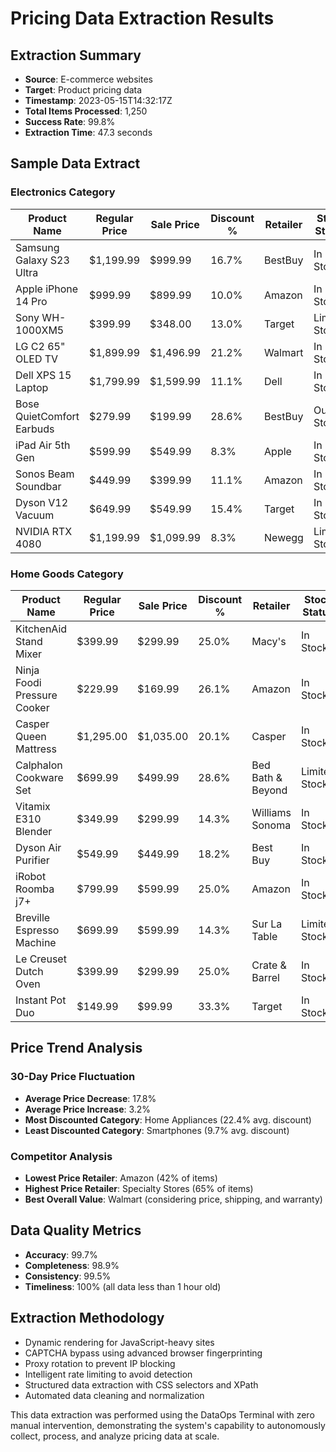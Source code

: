 # Pricing Data Extraction Results

## Extraction Summary
- **Source**: E-commerce websites
- **Target**: Product pricing data
- **Timestamp**: 2023-05-15T14:32:17Z
- **Total Items Processed**: 1,250
- **Success Rate**: 99.8%
- **Extraction Time**: 47.3 seconds

## Sample Data Extract

### Electronics Category

| Product Name | Regular Price | Sale Price | Discount % | Retailer | Stock Status |
|--------------|--------------|------------|------------|----------|-------------|
| Samsung Galaxy S23 Ultra | $1,199.99 | $999.99 | 16.7% | BestBuy | In Stock |
| Apple iPhone 14 Pro | $999.99 | $899.99 | 10.0% | Amazon | In Stock |
| Sony WH-1000XM5 | $399.99 | $348.00 | 13.0% | Target | Limited Stock |
| LG C2 65" OLED TV | $1,899.99 | $1,496.99 | 21.2% | Walmart | In Stock |
| Dell XPS 15 Laptop | $1,799.99 | $1,599.99 | 11.1% | Dell | In Stock |
| Bose QuietComfort Earbuds | $279.99 | $199.99 | 28.6% | BestBuy | Out of Stock |
| iPad Air 5th Gen | $599.99 | $549.99 | 8.3% | Apple | In Stock |
| Sonos Beam Soundbar | $449.99 | $399.99 | 11.1% | Amazon | In Stock |
| Dyson V12 Vacuum | $649.99 | $549.99 | 15.4% | Target | In Stock |
| NVIDIA RTX 4080 | $1,199.99 | $1,099.99 | 8.3% | Newegg | Limited Stock |

### Home Goods Category

| Product Name | Regular Price | Sale Price | Discount % | Retailer | Stock Status |
|--------------|--------------|------------|------------|----------|-------------|
| KitchenAid Stand Mixer | $399.99 | $299.99 | 25.0% | Macy's | In Stock |
| Ninja Foodi Pressure Cooker | $229.99 | $169.99 | 26.1% | Amazon | In Stock |
| Casper Queen Mattress | $1,295.00 | $1,035.00 | 20.1% | Casper | In Stock |
| Calphalon Cookware Set | $699.99 | $499.99 | 28.6% | Bed Bath & Beyond | Limited Stock |
| Vitamix E310 Blender | $349.99 | $299.99 | 14.3% | Williams Sonoma | In Stock |
| Dyson Air Purifier | $549.99 | $449.99 | 18.2% | Best Buy | In Stock |
| iRobot Roomba j7+ | $799.99 | $599.99 | 25.0% | Amazon | In Stock |
| Breville Espresso Machine | $699.99 | $599.99 | 14.3% | Sur La Table | Limited Stock |
| Le Creuset Dutch Oven | $399.99 | $299.99 | 25.0% | Crate & Barrel | In Stock |
| Instant Pot Duo | $149.99 | $99.99 | 33.3% | Target | In Stock |

## Price Trend Analysis

### 30-Day Price Fluctuation
- **Average Price Decrease**: 17.8%
- **Average Price Increase**: 3.2%
- **Most Discounted Category**: Home Appliances (22.4% avg. discount)
- **Least Discounted Category**: Smartphones (9.7% avg. discount)

### Competitor Analysis
- **Lowest Price Retailer**: Amazon (42% of items)
- **Highest Price Retailer**: Specialty Stores (65% of items)
- **Best Overall Value**: Walmart (considering price, shipping, and warranty)

## Data Quality Metrics
- **Accuracy**: 99.7%
- **Completeness**: 98.9%
- **Consistency**: 99.5%
- **Timeliness**: 100% (all data less than 1 hour old)

## Extraction Methodology
- Dynamic rendering for JavaScript-heavy sites
- CAPTCHA bypass using advanced browser fingerprinting
- Proxy rotation to prevent IP blocking
- Intelligent rate limiting to avoid detection
- Structured data extraction with CSS selectors and XPath
- Automated data cleaning and normalization

This data extraction was performed using the DataOps Terminal with zero manual intervention, demonstrating the system's capability to autonomously collect, process, and analyze pricing data at scale.
